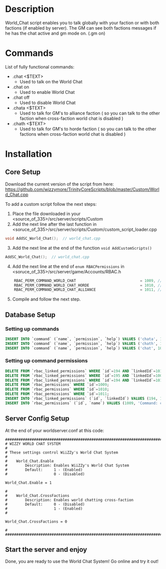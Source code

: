 # Description
World_Chat script enables you to talk globally with your faction or with both factions (if enabled by server).
The GM can see both factions messages if he has the chat active and gm mode on. (.gm on)
# Commands
List of fully functional commands:
* .chat <$TEXT>
  - Used to talk on the World Chat
* .chat on
  - Used to enable World Chat
* .chat off
  - Used to disable World Chat
* .chata <$TEXT>
  - Used to talk for GM's to alliance faction ( so you can talk to the other faction when cross-faction world chat is disabled )
* .chath <$TEXT>
  - Used to talk for GM's to horde faction ( so you can talk to the other factions when cross-faction world chat is disabled )
  
# Installation
## Core Setup
Download the current version of the script from here:
https://github.com/wizzymore/TrinityCoreScripts/blob/master/Custom/World_Chat.cpp

To add a custom script follow the next steps:
1. Place the file downloaded in your <source_of_335>/src/server/scripts/Custom
2. Add the next line after the last function in <soruce_of_335>/src/server/scripts/Custom/custom_script_loader.cpp
```cpp
void AddSC_World_Chat();  // world_chat.cpp
```
3. Add the next line at the end of the function ```void AddCustomScripts()```
```cpp
AddSC_World_Chat();  // world_chat.cpp
```
4. Add the next line at the end of ```enum RBACPermissions``` in <soruce_of_335>/src/server/game/Accounts/RBAC.h
```cpp
    RBAC_PERM_COMMAND_WORLD_CHAT                             = 1009, // RBAC PERMISSION .chat
    RBAC_PERM_COMMAND_WORLD_CHAT_HORDE                       = 1010, // RBAC-PERMISSION .chath
    RBAC_PERM_COMMAND_WORLD_CHAT_ALLIANCE                    = 1011, // RBAC-PERMISSION .chata
```
5. Compile and follow the next step.

## Database Setup
### Setting up commands
```sql
INSERT INTO `command` (`name`, `permission`, `help`) VALUES ('chata', 1011, 'Syntax: .chata $text - To speak as a GM only to Alliance');
INSERT INTO `command` (`name`, `permission`, `help`) VALUES ('chath', 1010, 'Syntax: .chath $text - To speak as a GM only to Horde');
INSERT INTO `command` (`name`, `permission`, `help`) VALUES ('chat', 1009, 'Syntax: .chat $text\r\n.chat on To show World Chat\r\n.chat off To hide World Chat');
```

### Setting up command permissions
```sql
DELETE FROM `rbac_linked_permissions` WHERE `id`=194 AND `linkedId`=1011;
DELETE FROM `rbac_linked_permissions` WHERE `id`=195 AND `linkedId`=1009;
DELETE FROM `rbac_linked_permissions` WHERE `id`=194 AND `linkedId`=1010;
DELETE FROM `rbac_permissions` WHERE `id`=1009;
DELETE FROM `rbac_permissions` WHERE `id`=1010;
DELETE FROM `rbac_permissions` WHERE `id`=1011;
INSERT INTO `rbac_linked_permissions` (`id`, `linkedId`) VALUES (194, 1011), (194, 1010), (195, 1009);
INSERT INTO `rbac_permissions` (`id`, `name`) VALUES (1009, 'Command: chat'), (1010, 'Command: chath'), (1011, 'Command: chata');
```
## Server Config Setup
At the end of your worldserver.conf at this code:
```
###################################################################################################
# WIZZY WORLD CHAT SYSTEM
#
# These settings control WiiZZy's World Chat System
#
#    World_Chat.Enable
#        Description: Enables WiiZZy's World Chat System
#        Default:     1 - (Enabled)
#                     0 - (Disabled)

World_Chat.Enable = 1

#
#    World_Chat.CrossFactions
#        Description: Enables world chatting cross-faction
#        Default:     0 - (Disabled)
#                     1 - (Enabled)
#

World_Chat.CrossFactions = 0

#
###################################################################################################
```
## Start the server and enjoy
Done, you are ready to use the World Chat System! Go online and try it out!
